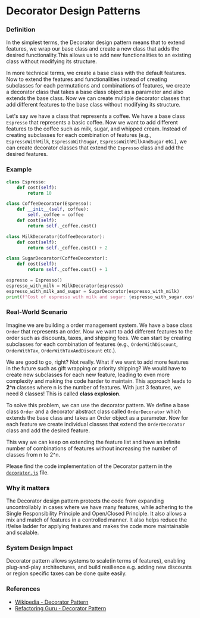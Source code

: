 # Decorator Design Patterns

### Definition

In the simplest terms, the Decorator design pattern means that to extend features, we wrap our base class and create a new class that adds the desired functionality.This allows us to add new functionalities to an existing class without modifying its structure.

In more technical terms, we create a base class with the default features. Now to extend the features and functionalities instead of creating subclasses for each permutations and combinations of features, we create a decorator class that takes a base class object as a parameter and also extends the base class. Now we can create multiple decorator classes that add different features to the base class without modifying its structure.

Let's say we have a class that represents a coffee. We have a base class `Espresso` that represents a basic coffee. Now we want to add different features to the coffee such as milk, sugar, and whipped cream. Instead of creating subclasses for each combination of features (e.g., `EspressoWithMilk`, `EspressoWithSugar`, `EspressoWithMilkAndSugar` etc.), we can create decorator classes that extend the `Espresso` class and add the desired features.

### Example

```python
class Espresso:
    def cost(self):
        return 10

class CoffeeDecorator(Espresso):
    def __init__(self, coffee):
        self._coffee = coffee
    def cost(self):
        return self._coffee.cost()

class MilkDecorator(CoffeeDecorator):
    def cost(self):
        return self._coffee.cost() + 2

class SugarDecorator(CoffeeDecorator):
    def cost(self):
        return self._coffee.cost() + 1

espresso = Espresso()
espresso_with_milk = MilkDecorator(espresso)
espresso_with_milk_and_sugar = SugarDecorator(espresso_with_milk)
print(f"Cost of espresso with milk and sugar: {espresso_with_sugar.cost()}")
```

### Real-World Scenario

Imagine we are building a order management system. We have a base class `Order` that represents an order. Now we want to add different features to the order such as discounts, taxes, and shipping fees. We can start by creating subclasses for each combination of features (e.g., `OrderWithDiscount`, `OrderWithTax`, `OrderWithTaxAndDiscount` etc.).

We are good to go, right? Not really. What if we want to add more features in the future such as gift wrapping or priority shipping? We would have to create new subclasses for each new feature, leading to even more complexity and making the code harder to maintain. This approach leads to **2^n** classes where n is the number of features. With just 3 features, we need 8 classes! This is called **class explosion**.

To solve this problem, we can use the decorator pattern. We define a base class `Order` and a decorator abstract class called `OrderDecorator` which extends the base class and takes an Order object as a parameter. Now for each feature we create individual classes that extend the `OrderDecorator` class and add the desired feature.

This way we can keep on extending the feature list and have an infinite number of combinations of features without increasing the number of classes from n to 2^n.

Please find the code implementation of the Decorator pattern in the [`decorator.js`](./decorator.js) file.

### Why it matters

The Decorator design pattern protects the code from expanding uncontrollably in cases where we have many features, while adhering to the Single Responsibility Principle and Open/Closed Principle. It also allows a mix and match of features in a controlled manner. It also helps reduce the if/else ladder for applying features and makes the code more maintainable and scalable.

### System Design Impact

Decorator pattern allows systems to scale(in terms of features), enabling plug-and-play architectures, and build resilience e.g. adding new discounts or region specific taxes can be done quite easily.

### References

- [Wikipedia - Decorator Pattern](https://en.wikipedia.org/wiki/Decorator_pattern)
- [Refactoring Guru - Decorator Pattern](https://refactoring.guru/design-patterns/decorator)
